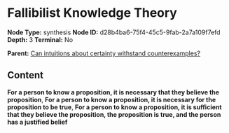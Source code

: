 # Fallibilist Knowledge Theory

**Node Type:** synthesis
**Node ID:** d28b4ba6-75f4-45c5-9fab-2a7a109f7efd
**Depth:** 3
**Terminal:** No

**Parent:** [Can intuitions about certainty withstand counterexamples?](can-intuitions-about-certainty-withstand-counterexamples.md)

## Content

**For a person to know a proposition, it is necessary that they believe the proposition**, **For a person to know a proposition, it is necessary for the proposition to be true**, **For a person to know a proposition, it is sufficient that they believe the proposition, the proposition is true, and the person has a justified belief**
